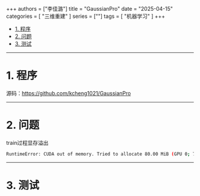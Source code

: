 +++
authors = ["李佳潞"]
title = "GaussianPro"
date = "2025-04-15"
categories = [
    "三维重建"
]
series = [""]
tags = [
   "机器学习"
]
+++

- [1. 程序](#1-程序)
- [2. 问题](#2-问题)
- [3. 测试](#3-测试)

---

# 1. 程序

源码：<https://github.com/kcheng1021/GaussianPro>

---

# 2. 问题

train过程显存溢出
```bash
RuntimeError: CUDA out of memory. Tried to allocate 80.00 MiB (GPU 0; 7.75 GiB total capacity; 4.57 GiB already allocated; 65.31 MiB free; 4.76 GiB reserved in total by PyTorch) If reserved memory is >> allocated memory try setting max_split_size_mb to avoid fragmentation.  See documentation for Memory Management and PYTORCH_CUDA_ALLOC_CONF
```

---

# 3. 测试
